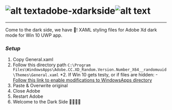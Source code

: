 # ![alt text](https://upload.wikimedia.org/wikipedia/commons/c/c2/Adobe_XD_CC_icon.svg)adobe-xdarkside![alt text](https://emojis.slackmojis.com/emojis/images/1513100256/3279/vader.png?1513100256)
---
Come to the dark side, we have 🍪! XAML styling files for Adobe Xd dark mode for Win 10 UWP app. 

  ### **_Setup_**
  1. Copy General.xaml
  2. Follow this directory path `C:\Program Files\WindowsApps\Adobe.CC.XD_Random.Version.Number_X64__randomuuid\Themes\General.xaml`
  *2. If Win 10 gets testy, or if files are hidden:
    -[Follow this link to enable modifications to WindowsApps directory](https://www.maketecheasier.com/access-windowsapps-folder-windows-10/) 
  3. Paste & Overwrite original 
  4. Close Adobe
  5. Restart Adobe
  6. Welcome to the Dark Side 🧛‍♂️😎🤘
